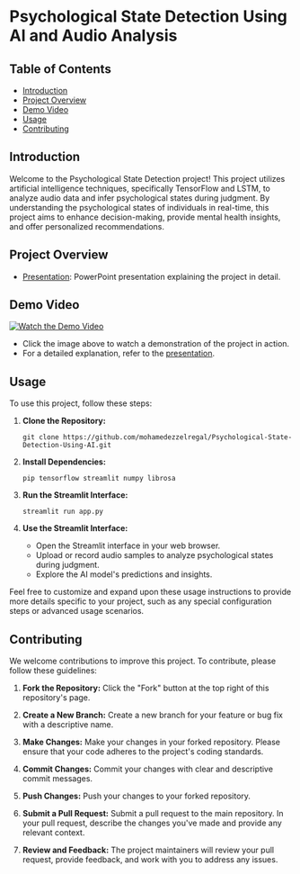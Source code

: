 # Psychological State Detection Using AI and Audio Analysis

## Table of Contents
- [Introduction](#introduction)
- [Project Overview](#project-overview)
- [Demo Video](#demo-video)
- [Usage](#usage)
- [Contributing](#contributing)

## Introduction

Welcome to the Psychological State Detection project! This project utilizes artificial intelligence techniques, specifically TensorFlow and LSTM, to analyze audio data and infer psychological states during judgment. By understanding the psychological states of individuals in real-time, this project aims to enhance decision-making, provide mental health insights, and offer personalized recommendations.

## Project Overview

- [Presentation](./presentation.pptx): PowerPoint presentation explaining the project in detail.
  
## Demo Video

[![Watch the Demo Video](./docs/demo_video_thumbnail.png)](https://www.youtube.com/watch?v=YOUR_VIDEO_LINK)

- Click the image above to watch a demonstration of the project in action.
- For a detailed explanation, refer to the [presentation](./presentation.pptx).

## Usage

To use this project, follow these steps:

1. **Clone the Repository:**

    ```shell
    git clone https://github.com/mohamedezzelregal/Psychological-State-Detection-Using-AI.git
    ```

2. **Install Dependencies:**

    ```shell
    pip tensorflow streamlit numpy librosa
    ```

3. **Run the Streamlit Interface:**

    ```shell
    streamlit run app.py
    ```

4. **Use the Streamlit Interface:**

    - Open the Streamlit interface in your web browser.
    - Upload or record audio samples to analyze psychological states during judgment.
    - Explore the AI model's predictions and insights.

Feel free to customize and expand upon these usage instructions to provide more details specific to your project, such as any special configuration steps or advanced usage scenarios.

## Contributing

We welcome contributions to improve this project. To contribute, please follow these guidelines:

1. **Fork the Repository:** Click the "Fork" button at the top right of this repository's page.

2. **Create a New Branch:** Create a new branch for your feature or bug fix with a descriptive name.

3. **Make Changes:** Make your changes in your forked repository. Please ensure that your code adheres to the project's coding standards.

4. **Commit Changes:** Commit your changes with clear and descriptive commit messages.

5. **Push Changes:** Push your changes to your forked repository.

6. **Submit a Pull Request:** Submit a pull request to the main repository. In your pull request, describe the changes you've made and provide any relevant context.

7. **Review and Feedback:** The project maintainers will review your pull request, provide feedback, and work with you to address any issues.
